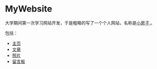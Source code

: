 # MyWebsite
大学期间第一次学习网站开发，于是粗略的写了一个个人网站，名称是[小房子 ](http:www.zhengyinhua.com)。

包括：
- [主页](http://www.zhengyinhua.com)
- [文章](http://www.zhengyinhua.com/a/gushi_STORY/)
- [照片](http://www.zhengyinhua.com/a/xiangce_PHOTO/)
- [留言板](http://www.zhengyinhua.com/a/liuyanqiang/)
